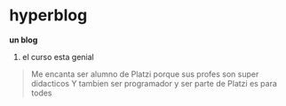 # hyperblog
**un blog**
1. el curso esta genial
> Me encanta ser alumno de Platzi porque sus profes son super didacticos
Y tambien ser programador
y ser parte de Platzi
es para todes